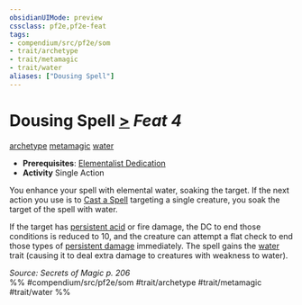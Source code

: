 ```yaml
---
obsidianUIMode: preview
cssclass: pf2e,pf2e-feat
tags:
- compendium/src/pf2e/som
- trait/archetype
- trait/metamagic
- trait/water
aliases: ["Dousing Spell"]
---
```

# Dousing Spell  [>](../../Rules/core-rulebook/chapter-9-playing-the-game.md#Actions "Single Action") *Feat 4*  
[archetype](../../Rules/traits/archetype.md)  [metamagic](../../Rules/traits/metamagic.md)  [water](../../Rules/traits/water.md)  

- **Prerequisites**: [Elementalist Dedication](elementalist-dedication-som.md)
- **Activity** Single Action

You enhance your spell with elemental water, soaking the target. If the next action you use is to [Cast a Spell](../../Rules/actions/cast-a-spell.md) targeting a single creature, you soak the target of the spell with water.

If the target has [persistent acid](../../Rules/conditions.md#Persistent%20Damage) or fire damage, the DC to end those conditions is reduced to 10, and the creature can attempt a flat check to end those types of [persistent damage](../../Rules/conditions.md#Persistent%20Damage) immediately. The spell gains the [water](../../Rules/traits/water.md) trait (causing it to deal extra damage to creatures with weakness to water).

*Source: Secrets of Magic p. 206*  
%% #compendium/src/pf2e/som #trait/archetype #trait/metamagic #trait/water %%